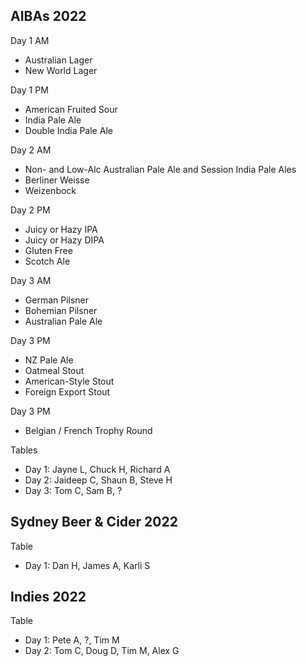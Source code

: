 ## AIBAs 2022

Day 1 AM
- Australian Lager
- New World Lager

Day 1 PM
- American Fruited Sour
- India Pale Ale
- Double India Pale Ale

Day 2 AM
- Non- and Low-Alc Australian Pale Ale and Session India Pale Ales
- Berliner Weisse
- Weizenbock

Day 2 PM
- Juicy or Hazy IPA
- Juicy or Hazy DIPA
- Gluten Free
- Scotch Ale

Day 3 AM
- German Pilsner
- Bohemian Pilsner
- Australian Pale Ale

Day 3 PM
- NZ Pale Ale
- Oatmeal Stout
- American-Style Stout
- Foreign Export Stout

Day 3 PM
- Belgian / French Trophy Round

Tables
- Day 1: Jayne L, Chuck H, Richard A
- Day 2: Jaideep C, Shaun B, Steve H
- Day 3: Tom C, Sam B, ?

## Sydney Beer & Cider 2022

Table
- Day 1: Dan H, James A, Karli S

## Indies 2022

Table 
- Day 1: Pete A, ?, Tim M
- Day 2: Tom C, Doug D, Tim M, Alex G
